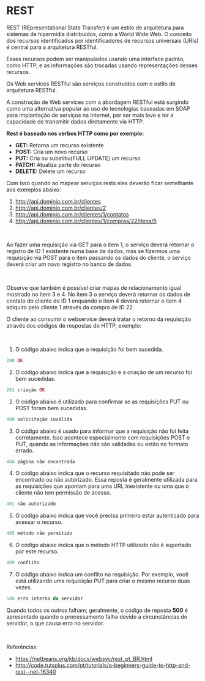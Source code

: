 # REST

REST (REpresentational State Transfer) é um estilo de arquitetura para sistemas de 
hipermídia distribuídos, como a World Wide Web. O conceito dos recursos identificados 
por identificadores de recursos universais (URIs) é central para a arquitetura RESTful.

Esses recursos podem ser manipulados usando uma interface padrão, como HTTP, e as 
informações são trocadas usando representações desses recursos.

Os Web services RESTful são serviços construídos com o estilo de arquitetura RESTful. 

A construção de Web services com a abordagem RESTful está surgindo como uma alternativa 
popular ao uso de tecnologias baseadas em SOAP para implantação de serviços na Internet, 
por ser mais leve e ter a capacidade de transmitir dados diretamente via HTTP.

**Rest é baseado nos verbos HTTP como por exemplo:**

* **GET:** Retorna um recurso existente
* **POST:** Cria um novo recurso
* **PUT:** Cria ou substitiu(FULL UPDATE) um recurso
* **PATCH:** Atualiza parte do recurso
* **DELETE:** Delete um recurso

Com isso quando ao mapear serviços rests eles deverão ficar semelhante aos exemplos abaixo:

1. http://api.dominio.com.br/clientes
2. http://api.dominio.com.br/clientes/2
3. http://api.dominio.com.br/clientes/1/contatos
4. http://api.dominio.com.br/clientes/1/compras/22/itens/5

<br />

Ao fazer uma requisição via GET para o item 1, o serviço deverá retornar o registro de ID 1 existente numa base de dados,
mas se fizermos uma requisição via POST para o item passando os dados do cliente,
o serviço deverá criar um novo registro no banco de dados.

<br />

Observe que também é possível criar mapas de relacionamento igual mostrado no item 3 e 4. 
No item 3 o serviço deverá retornar os dados de contato do cliente de ID 1 enquando o item 4
deverá retornar o item 4 adiquiro pelo cliente 1 através da compra de ID 22.

O cliente ao consumir o webservice deverá tratar o retorno da requisição através dos códigos de respostas do HTTP, exemplo:

<br />

1. O código abaixo indica que a requisição foi bem sucedida. 
```php
200 OK
```

2. O código abaixo indica que a requisição e a criação de um recurso foi bem sucedidas. 
```php
201 criação OK
```

2. O código abaixo é utilizado para confirmar se as requisições PUT ou POST foram bem sucedidas.
```php
400 solicitação inválida
```

3. O código abaixo é usado para informar que a requisição não foi feita corretamente. Isso acontece especialmente com requisições POST e PUT, quando as informações não são validadas ou estão no formato errado.
```php
404 página não encontrada
```

4. O código abaixo indica que o recurso requisitado não pode ser encontrado ou não autorizado. 
Essa reposta é geralmente utilizada para as requisições que apontam para uma URL inexistente ou uma que o cliente não tem permissão de acesso.
```php
401 não autorizado
```

5. O código abaixo indica que você precisa primeiro estar autenticado para acessar o recurso.
```php
405 método não permitido
```

6. O código abaixo indica que o método HTTP utilizado não é suportado por este recurso.
```php
409 conflito
```

7. O código abaixo indica um conflito na requisição. Por exemplo, você está utilizando uma 
requisição PUT para criar o mesmo recurso duas vezes.
```php
500 erro interno do servidor
```

Quando todos os outros falham; geralmente, o código de reposta **500** é apresentado 
quando o processamento falha devido a circunstâncias do servidor, o que causa erro no servidor.

<br />

Referências: 

* https://netbeans.org/kb/docs/websvc/rest_pt_BR.html
* http://code.tutsplus.com/pt/tutorials/a-beginners-guide-to-http-and-rest--net-16340
